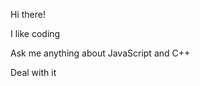 <p>Hi there!</p>
<p>I like coding</p>
<p>Ask me anything about JavaScript and C++</p>
<p>Deal with it</p>
